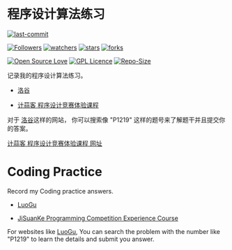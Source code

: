# 程序设计算法练习

[![last-commit](https://img.shields.io/github/last-commit/HollowMan6/Competitions-Work)](../../../graphs/commit-activity)

[![Followers](https://img.shields.io/github/followers/HollowMan6?style=social)](https://github.com/HollowMan6?tab=followers)
[![watchers](https://img.shields.io/github/watchers/HollowMan6/Competitions-Work?style=social)](../../../watchers)
[![stars](https://img.shields.io/github/stars/HollowMan6/Competitions-Work?style=social)](../../../stargazers)
[![forks](https://img.shields.io/github/forks/HollowMan6/Competitions-Work?style=social)](../../../network/members)

[![Open Source Love](https://badges.frapsoft.com/os/v1/open-source.svg?v=103)](https://hollowman6.github.io/fund.html)
[![GPL Licence](https://badges.frapsoft.com/os/gpl/gpl.svg?v=103)](https://opensource.org/licenses/GPL-3.0/)
[![Repo-Size](https://img.shields.io/github/repo-size/HollowMan6/Competitions-Work.svg)](../../../archive/master.zip)

记录我的程序设计算法练习。

* [洛谷](洛谷)

* [计蒜客 程序设计竞赛体验课程](计蒜客程序设计竞赛体验课程)

对于 [洛谷](https://www.luogu.org)这样的网站， 你可以搜索像 "P1219" 这样的题号来了解题干并且提交你的答案。

[计蒜客 程序设计竞赛体验课程 网址](https://www.jisuanke.com/course/4417)

# Coding Practice

Record my Coding practice answers.

* [LuoGu](洛谷)

* [JiSuanKe Programming Competition Experience Course](计蒜客程序设计竞赛体验课程)
  
For websites like [LuoGu](https://www.luogu.org), You can search the problem with the number like "P1219" to learn the details and submit you answer.
